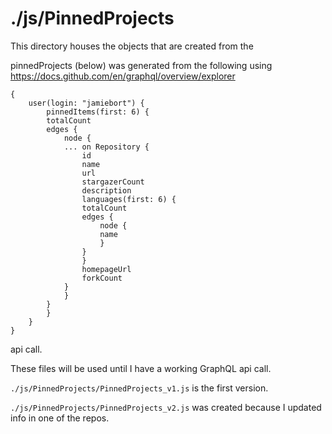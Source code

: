 # ./js/PinnedProjects

This directory houses the objects that are created from the

pinnedProjects (below) was generated from the following using https://docs.github.com/en/graphql/overview/explorer

```
{
    user(login: "jamiebort") {
        pinnedItems(first: 6) {
        totalCount
        edges {
            node {
            ... on Repository {
                id
                name
                url
                stargazerCount
                description
                languages(first: 6) {
                totalCount
                edges {
                    node {
                    name
                    }
                }
                }
                homepageUrl
                forkCount
            }
            }
        }
        }
    }
}
```

api call.

These files will be used until I have a working GraphQL api call.

`./js/PinnedProjects/PinnedProjects_v1.js` is the first version.

`./js/PinnedProjects/PinnedProjects_v2.js` was created because I updated info in one of the repos.
